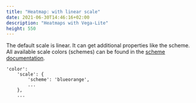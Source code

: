 ```yaml
---
title: "Heatmap: with linear scale"
date: 2021-06-30T14:46:16+02:00
description: "Heatmaps with Vega-Lite"
height: 550
---
```


The default scale is linear. It can get additional properties like the scheme. All available scale colors (schemes) can be found in the [scheme documentation](https://vega.github.io/vega/docs/schemes/#scheme-properties).  

```json5
'color': 
    'scale': {
        'scheme': 'blueorange',
        ...
    },
    ...
```
